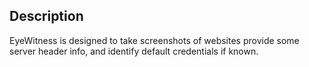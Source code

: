 ## Description
EyeWitness is designed to take screenshots of websites provide some server header info, and identify default credentials if known.
